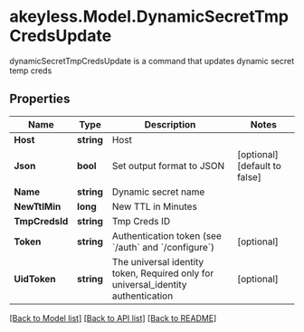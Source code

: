 # akeyless.Model.DynamicSecretTmpCredsUpdate
dynamicSecretTmpCredsUpdate is a command that updates dynamic secret temp creds

## Properties

Name | Type | Description | Notes
------------ | ------------- | ------------- | -------------
**Host** | **string** | Host | 
**Json** | **bool** | Set output format to JSON | [optional] [default to false]
**Name** | **string** | Dynamic secret name | 
**NewTtlMin** | **long** | New TTL in Minutes | 
**TmpCredsId** | **string** | Tmp Creds ID | 
**Token** | **string** | Authentication token (see &#x60;/auth&#x60; and &#x60;/configure&#x60;) | [optional] 
**UidToken** | **string** | The universal identity token, Required only for universal_identity authentication | [optional] 

[[Back to Model list]](../README.md#documentation-for-models) [[Back to API list]](../README.md#documentation-for-api-endpoints) [[Back to README]](../README.md)

